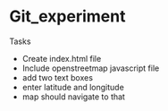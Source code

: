 # Git_experiment

Tasks
* Create index.html file
* Include openstreetmap javascript file
* add two text boxes
* enter latitude and longitude 
* map should navigate to that

